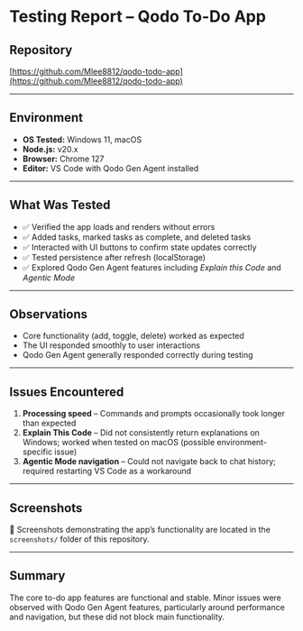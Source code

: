 # Testing Report – Qodo To-Do App

## Repository
[https://github.com/Mlee8812/qodo-todo-app](https://github.com/Mlee8812/qodo-todo-app)

---

## Environment
- **OS Tested:** Windows 11, macOS  
- **Node.js:** v20.x  
- **Browser:** Chrome 127  
- **Editor:** VS Code with Qodo Gen Agent installed  

---

## What Was Tested
- ✅ Verified the app loads and renders without errors  
- ✅ Added tasks, marked tasks as complete, and deleted tasks  
- ✅ Interacted with UI buttons to confirm state updates correctly  
- ✅ Tested persistence after refresh (localStorage)  
- ✅ Explored Qodo Gen Agent features including *Explain this Code* and *Agentic Mode*  

---

## Observations
- Core functionality (add, toggle, delete) worked as expected  
- The UI responded smoothly to user interactions  
- Qodo Gen Agent generally responded correctly during testing  

---

## Issues Encountered
1. **Processing speed** – Commands and prompts occasionally took longer than expected  
2. **Explain This Code** – Did not consistently return explanations on Windows; worked when tested on macOS (possible environment-specific issue)  
3. **Agentic Mode navigation** – Could not navigate back to chat history; required restarting VS Code as a workaround  

---

## Screenshots
📂 Screenshots demonstrating the app’s functionality are located in the `screenshots/` folder of this repository.  

---

## Summary
The core to-do app features are functional and stable. Minor issues were observed with Qodo Gen Agent features, particularly around performance and navigation, but these did not block main functionality.  
